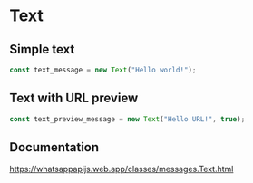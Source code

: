 # Text

## Simple text

```ts
const text_message = new Text("Hello world!");
```

## Text with URL preview

```ts
const text_preview_message = new Text("Hello URL!", true);
```

## Documentation

https://whatsappapijs.web.app/classes/messages.Text.html
